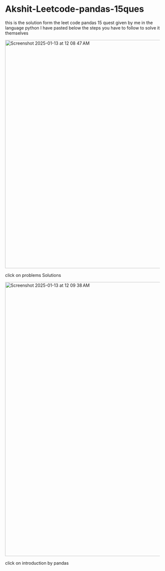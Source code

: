 # Akshit-Leetcode-pandas-15ques
this is the solution form the leet code pandas 15 quest given by me in the language python
I have pasted below the steps you have to follow to solve it themselves

<img width="744" alt="Screenshot 2025-01-13 at 12 08 47 AM" src="https://github.com/user-attachments/assets/f83ca44e-12f7-4b68-a56d-c9bb12a30cff" />

click on problems 
Solutions 

<img width="893" alt="Screenshot 2025-01-13 at 12 09 38 AM" src="https://github.com/user-attachments/assets/195c088b-e45b-47fd-b823-7d438bd3d5b8" />

click on introduction by pandas 
